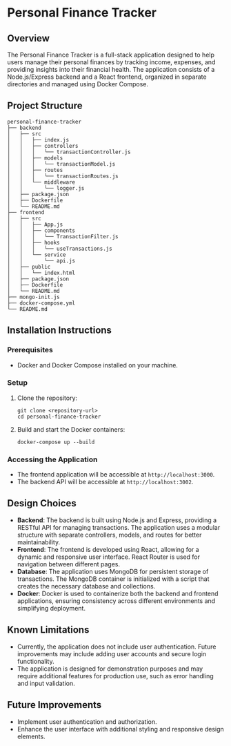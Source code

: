 # Personal Finance Tracker

## Overview
The Personal Finance Tracker is a full-stack application designed to help users manage their personal finances by tracking income, expenses, and providing insights into their financial health. The application consists of a Node.js/Express backend and a React frontend, organized in separate directories and managed using Docker Compose.

## Project Structure
```
personal-finance-tracker
├── backend
│   ├── src
│   │   ├── index.js
│   │   ├── controllers
│   │   │   └── transactionController.js
│   │   ├── models
│   │   │   └── transactionModel.js
│   │   ├── routes
│   │   │   └── transactionRoutes.js
│   │   └── middleware
│   │       └── logger.js
│   ├── package.json
│   ├── Dockerfile
│   └── README.md
├── frontend
│   ├── src
│   │   ├── App.js
│   │   ├── components
│   │   │   └── TransactionFilter.js
│   │   ├── hooks
│   │   │   └── useTransactions.js
│   │   └── service
│   │       └── api.js
│   ├── public
│   │   └── index.html
│   ├── package.json
│   ├── Dockerfile
│   └── README.md
├── mongo-init.js
├── docker-compose.yml
└── README.md
```

## Installation Instructions

### Prerequisites
- Docker and Docker Compose installed on your machine.

### Setup
1. Clone the repository:
   ```
   git clone <repository-url>
   cd personal-finance-tracker
   ```

2. Build and start the Docker containers:
   ```
   docker-compose up --build
   ```

### Accessing the Application
- The frontend application will be accessible at `http://localhost:3000`.
- The backend API will be accessible at `http://localhost:3002`.

## Design Choices
- **Backend**: The backend is built using Node.js and Express, providing a RESTful API for managing transactions. The application uses a modular structure with separate controllers, models, and routes for better maintainability.
- **Frontend**: The frontend is developed using React, allowing for a dynamic and responsive user interface. React Router is used for navigation between different pages.
- **Database**: The application uses MongoDB for persistent storage of transactions. The MongoDB container is initialized with a script that creates the necessary database and collections.
- **Docker**: Docker is used to containerize both the backend and frontend applications, ensuring consistency across different environments and simplifying deployment.

## Known Limitations
- Currently, the application does not include user authentication. Future improvements may include adding user accounts and secure login functionality.
- The application is designed for demonstration purposes and may require additional features for production use, such as error handling and input validation.

## Future Improvements
- Implement user authentication and authorization.
- Enhance the user interface with additional styling and responsive design elements.